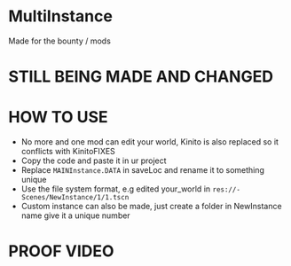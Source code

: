 # MultiInstance
Made for the bounty / mods

# STILL BEING MADE AND CHANGED

# HOW TO USE
- No more and one mod can edit your world, Kinito is also replaced so it conflicts with KinitoFIXES
- Copy the code and paste it in ur project
- Replace `MAINInstance.DATA` in saveLoc and rename it to something unique
- Use the file system format, e.g edited your_world in `res://-Scenes/NewInstance/1/1.tscn`
- Custom instance can also be made, just create a folder in NewInstance name give it a unique number

# PROOF VIDEO

